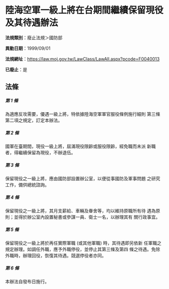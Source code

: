 # 陸海空軍一級上將在台期間繼續保留現役及其待遇辦法

**法規類別**：廢止法規＞國防部

**異動日期**：1999/09/01  

**法規網址**：https://law.moj.gov.tw/LawClass/LawAll.aspx?pcode=F0040013

**已廢止**：是



## 法條
##### 第 1 條
為適應反攻需要，優遇一級上將，特依據陸海空軍軍官服役條例施行細則
第三條第二項之規定，訂定本辦法。

##### 第 2 條
國軍在臺期間，現役一級上將，屆滿現役限齡或服役限齡，經免職而未派
新職者，得繼續保留為現役，不辦退伍。

##### 第 3 條
保留現役之一級上將，應由國防部設置辦公室，以便從事國防及軍事問題
之研究工作，備供總統諮詢。

##### 第 4 條
保留現役之一級上將，其月支薪給、車輛及眷舍等，均以維持原職所有待
遇為原則；並得於辦公室內設置秘書或參謀一員、衛士一名，以辦理其有
關行政事宜。

##### 第 5 條
保留現役之一級上將於再任實際軍職 (或其他軍職) 時，其待遇即另依新
任軍職之規定辦理。如調任外職，應予外職停役，並停止其第三條及第四
條之待遇。免除外職時，辦理回役，恢復其待遇。競選停役者亦同。

##### 第 6 條
本辦法自發布日施行。



